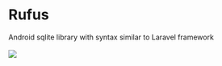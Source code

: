 # Rufus
Android sqlite library with syntax similar to Laravel framework
<br> <br>[![](https://jitpack.io/v/yann-yvan/rufus.svg)](https://jitpack.io/#yann-yvan/rufus)

